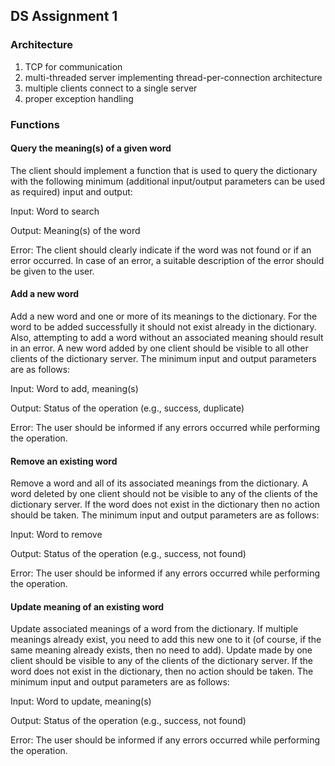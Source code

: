 ## DS Assignment 1

### Architecture
1. TCP for communication
2. multi-threaded server implementing thread-per-connection architecture
3. multiple clients connect to a single server
4. proper exception handling

### Functions
#### Query the meaning(s) of a given word
The client should implement a function that is used to query the dictionary with the following
minimum (additional input/output parameters can be used as required) input and output:

Input: Word to search

Output: Meaning(s) of the word

Error: The client should clearly indicate if the word was not found or if an error occurred. In case
of an error, a suitable description of the error should be given to the user.

#### Add a new word
Add a new word and one or more of its meanings to the dictionary. For the word to be added
successfully it should not exist already in the dictionary. Also, attempting to add a word without
an associated meaning should result in an error. A new word added by one client should be visible
to all other clients of the dictionary server. The minimum input and output parameters are as
follows:

Input: Word to add, meaning(s)

Output: Status of the operation (e.g., success, duplicate)

Error: The user should be informed if any errors occurred while performing the operation.

#### Remove an existing word
Remove a word and all of its associated meanings from the dictionary. A word deleted by one
client should not be visible to any of the clients of the dictionary server. If the word does not exist
in the dictionary then no action should be taken. The minimum input and output parameters are
as follows:

Input: Word to remove

Output: Status of the operation (e.g., success, not found)

Error: The user should be informed if any errors occurred while performing the operation.

#### Update meaning of an existing word
Update associated meanings of a word from the dictionary. If multiple meanings already exist,
you need to add this new one to it (of course, if the same meaning already exists, then no need
to add). Update made by one client should be visible to any of the clients of the dictionary server.
If the word does not exist in the dictionary, then no action should be taken. The minimum input
and output parameters are as follows:

Input: Word to update, meaning(s)

Output: Status of the operation (e.g., success, not found)

Error: The user should be informed if any errors occurred while performing the operation.